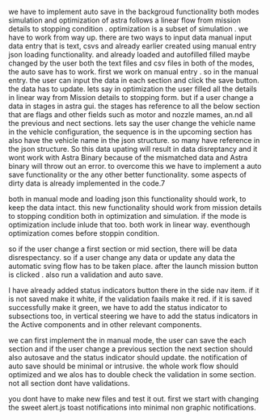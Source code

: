 we have to implement auto save in the backgroud functionality
both modes simulation and optimization of astra follows a linear flow from mission details to stopping condition . optimization is a subset of simulation . we have to work from way up. there are two ways to input data manual input data entry that is text, csvs and already earlier created using manual entry json loading functionality. and already loaded and autofilled filled maybe changed by the user both the text files and csv files
in both of the modes, the auto save has to work. first we work on manual entry . so in the manual entry. the user can input the data in each section and click the save button. the data has to update. lets say in optimization the user filled all the details in linear way from Mission details to stopping form.
but if a user change a data in stages in astra gui. the stages has reference to all the below section that are flags and other fields such as motor and nozzle mames, an.nd all the previous and nect sections. lets say the user change the vehicle name in the vehicle configuration, the sequence is in the upcoming section has also have the vehicle name in the json structure. so many have reference in the json structure. So this data upating will result in data disreptancy and it wont work with  Astra Binary because of the mismatched data and Astra binary will throw out an error. to overcome this we have to implement a auto save functionality or the any other better functionality. some aspects of dirty data is already  implemented in the code.7

both in manual mode and loading json this functionality should work, to keep the data intact. this new functionality should work from mission details to stopping condition both in optimization and simulation. if the mode is optimization include inlude that too. both work in linear way. eventhough optimization comes before stoppin condition. 

so if the user change a first section or mid section, there will be data disrespectancy. so if a user change any data or update any data the automatic sving flow has to be taken place. after the launch mission button is clicked . also run a validation and auto save. 

I have already added status indicators button there in the side nav item. if it is not saved make it white, if the validation faails make it red. if it is saved successfully make it green, we have to add the status indicator to subsections too, in vertical steering we have to add the status indicators in the Active components and in other relevant components.

we can first implement the in manual mode, the user can save the each section and if the user change a previous section the next section should also autosave and the status indicator should update. the notification of auto save should be minimal or intrusive.
the whole work flow should optimized and we alos has to double check the validation in some section. not all section dont have validations.

you dont have to make new files and test it out. first we start with changing the sweet alert.js toast notifications into minimal non graphic notifications.